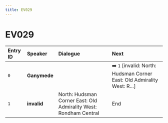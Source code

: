 ```yaml
---
title: EV029
---
```


# EV029


| Entry ID | Speaker | Dialogue | Next |
| :------- | :------ | :------- | :------------ |
| `0` | **Ganymede** |  | ➡️ `1` \[invalid: North: Hudsman Corner East: Old Admirality West: R\.\.\.\] |
| `1` | **invalid** | North: Hudsman Corner East: Old Admirality West: Rondham Central | End |
